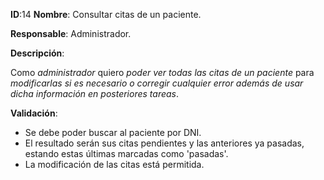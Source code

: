 **ID**:14 **Nombre**: Consultar citas de un paciente.

**Responsable**: Administrador.

**Descripción**:

Como *administrador* quiero *poder ver todas las citas de un paciente* para *modificarlas si es necesario o corregir cualquier error además de usar dicha información en posteriores tareas*.

**Validación**:

* Se debe poder buscar al paciente por DNI.
* El resultado serán sus citas pendientes y las anteriores ya pasadas, estando estas últimas marcadas como 'pasadas'.
* La modificación de las citas está permitida.
